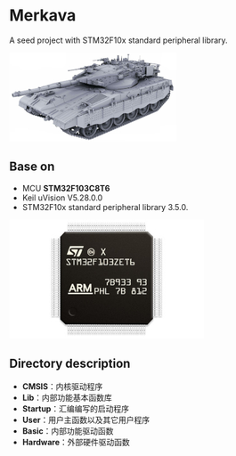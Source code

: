 # Merkava

A seed project with STM32F10x standard peripheral library.

![logo](./assets/logo.jpg)

## Base on

- MCU **STM32F103C8T6**
- Keil uVision V5.28.0.0
- STM32F10x standard peripheral library 3.5.0.

![](./assets/mcu.jpg)

## Directory description

- **CMSIS**：内核驱动程序
- **Lib**：内部功能基本函数库
- **Startup**：汇编编写的启动程序
- **User**：用户主函数以及其它用户程序
- **Basic**：内部功能驱动函数
- **Hardware**：外部硬件驱动函数
